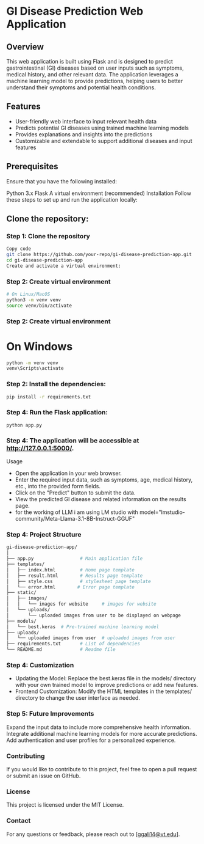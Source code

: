 # GI Disease Prediction Web Application
## Overview
This web application is built using Flask and is designed to predict gastrointestinal (GI) diseases based on user inputs such as symptoms, medical history, and other relevant data. The application leverages a machine learning model to provide predictions, helping users to better understand their symptoms and potential health conditions.

## Features
- User-friendly web interface to input relevant health data
- Predicts potential GI diseases using trained machine learning models
- Provides explanations and insights into the predictions
- Customizable and extendable to support additional diseases and input features

## Prerequisites
Ensure that you have the following installed:

Python 3.x
Flask
A virtual environment (recommended)
Installation
Follow these steps to set up and run the application locally:

## Clone the repository:

### Step 1: Clone the repository
```bash
Copy code
git clone https://github.com/your-repo/gi-disease-prediction-app.git
cd gi-disease-prediction-app
Create and activate a virtual environment:
``` 

### Step 2: Create virtual environment 
```bash 
# On Linux/MacOS
python3 -m venv venv
source venv/bin/activate
```
### Step 2: Create virtual environment 
# On Windows
```bash
python -m venv venv
venv\Scripts\activate
```

### Step 2: Install the dependencies:

```bash
pip install -r requirements.txt

```

### Step 4: Run the Flask application:
```
python app.py
```

### Step 4: The application will be accessible at http://127.0.0.1:5000/.

Usage
- Open the application in your web browser.
- Enter the required input data, such as symptoms, age, medical history, etc., into the provided form fields.
- Click on the "Predict" button to submit the data.
- View the predicted GI disease and related information on the results page.
- for the working of LLM i am using LM studio with model="lmstudio-community/Meta-Llama-3.1-8B-Instruct-GGUF"


### Step 4: Project Structure
```bash
gi-disease-prediction-app/
│
├── app.py                 # Main application file
├── templates/
│   ├── index.html         # Home page template
│   ├── result.html        # Results page template
│   ├── style.css          # stylesheet page template   
│   └── error.html        # Error page template
├── static/
│   ├── images/
│   │   └── images for website     # images for website
│   └── uploads/
│       └── uploaded images from user to be displayed on webpage       # uploaded images from user
├── models/
│   └── best.keras  # Pre-trained machine learning model
├── uploads/
│   └── uploaded images from user  # uploaded images from user
├── requirements.txt       # List of dependencies
└── README.md              # Readme file
```


### Step 4: Customization
- Updating the Model: Replace the best.keras file in the models/ directory with your own trained model to improve predictions or add new features.
- Frontend Customization: Modify the HTML templates in the templates/ directory to change the user interface as needed.


### Step 5: Future Improvements
Expand the input data to include more comprehensive health information.
Integrate additional machine learning models for more accurate predictions.
Add authentication and user profiles for a personalized experience.


### Contributing
If you would like to contribute to this project, feel free to open a pull request or submit an issue on GitHub.

### License
This project is licensed under the MIT License.

### Contact
For any questions or feedback, please reach out to [ggali14@vt.edu].
